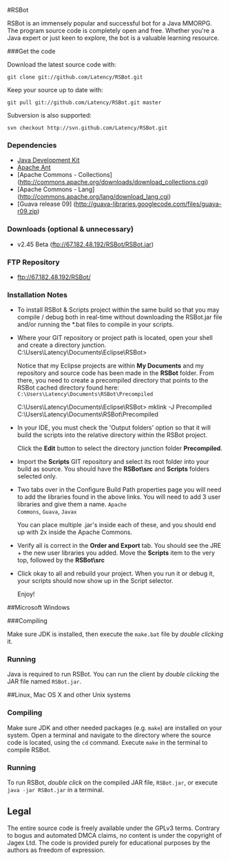 #RSBot

RSBot is an immensely popular and successful bot for a Java MMORPG.
The program source code is completely open and free.
Whether you're a Java expert or just keen to explore, the bot is a valuable learning resource.

###Get the code

Download the latest source code with:

    git clone git://github.com/Latency/RSBot.git
	
Keep your source up to date with:

    git pull git://github.com/Latency/RSBot.git master

Subversion is also supported:

    svn checkout http://svn.github.com/Latency/RSBot.git

### Dependencies

 * [Java Development Kit](http://www.oracle.com/technetwork/java/javase/downloads/)
 * [Apache Ant](http://ant.apache.org/bindownload.cgi)
 * [Apache Commons - Collections] (http://commons.apache.org/downloads/download_collections.cgi)
 * [Apache Commons - Lang] (http://commons.apache.org/lang/download_lang.cgi)
 * [Guava release 09] (http://guava-libraries.googlecode.com/files/guava-r09.zip)

### Downloads (optional & unnecessary)
 
  - v2.45 Beta (ftp://67.182.48.192/RSBot/RSBot.jar)

### FTP Repository

 * ftp://67.182.48.192/RSBot/

### Installation Notes

 - To install RSBot & Scripts project within the same build so that you may compile / debug both in real-time
   without downloading the RSBot.jar file and/or running the *.bat files to compile in your scripts.

 - Where your GIT repository or project path is located, open your shell and create a directory junction.
   C:\Users\Latency\Documents\Eclipse\RSBot\>  
   
   Notice that my Eclipse projects are within <b>My Documents</b> and my repository and source code has been made
    in the <b>RSBot</b> folder.  From there, you need to create a precompiled directory that points to the
    RSBot cached directory found here:   <code>C:\Users\Latency\Documents\RSBot\Precompiled</code>

    C:\Users\Latency\Documents\Eclipse\RSBot\>  mklink -J Precompiled C:\Users\Latency\Documents\RSBot\Precompiled
   
  - In your IDE, you must check the 'Output folders' option so that it will build the scripts into the relative
     directory within the RSBot project.

     Click the <b>Edit</b> button to select the directory junction folder <b>Precompiled</b>.
     
  - Import the <b>Scripts</b> GIT repository and select its root folder into your build as source.
    You should have the <b>RSBot\src</b> and <b>Scripts</b> folders selected only.
     
  - Two tabs over in the </b>Configure Build Path</b> properties page you will need to add the libraries found
    in the above links.  You will need to add 3 user libraries and give them a name.
    <code>Apache Commons</code>,
    <code>Guava</code>,
    <code>Javax</code>
    
    You can place multiple .jar's inside each of these, and you should end up with 2x inside the Apache Commons.
    
  - Verify all is correct in the <b>Order and Export</b> tab.  You should see the JRE + the new user libraries you
    added.  Move the <b>Scripts</b> item to the very top, followed by the <b>RSBot\src</b>
    
  - Click okay to all and rebuild your project.  When you run it or debug it, your scripts should now show up in the
    Script selector.
    
    
    Enjoy!
 
##Microsoft Windows

###Compiling

Make sure JDK is installed, then execute the `make.bat` file by *double clicking* it.

### Running

Java is required to run RSBot. You can run the client by *double clicking* the JAR file named `RSBot.jar`.

##Linux, Mac OS X and other Unix systems

### Compiling

Make sure JDK and other needed packages (e.g. `make`) are installed on your system. Open a terminal and navigate to the directory where the source code is located, using the `cd` command. Execute `make` in the terminal to compile RSBot.

### Running

To run RSBot, *double click* on the compiled JAR file, `RSBot.jar`, or execute `java -jar RSBot.jar` in a terminal.

## Legal 

The entire source code is freely available under the GPLv3 terms. Contrary to bogus and automated DMCA claims, no content is under the copyright of Jagex Ltd. The code is provided purely for educational purposes by the authors as freedom of expression.
